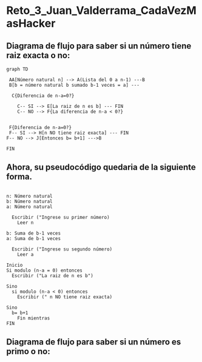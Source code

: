 # Reto_3_Juan_Valderrama_CadaVezMasHacker

## Diagrama de flujo para saber si un número tiene raiz exacta o no:

```mermaid
graph TD

 AA[Número natural n] --> A(Lista del 0 a n-1) ---B
 B[b = número natural b sumado b-1 veces = a] --- 

  C{Diferencia de n-a=0?} 

    C-- SI --> E[La raiz de n es b] --- FIN
    C-- NO --> F{La diferencia de n-a < 0?} 


 F{Diferencia de n-a=0?}
 F-- SI --> H[n NO tiene raiz exacta] --- FIN
F-- NO --> J[Entonces b= b+1] --->B

FIN

```

## Ahora, su pseudocódigo quedaria de la siguiente forma.

```

n: Número natural
b: Número natural
a: Número natural

  Escribir ("Ingrese su primer número)
    Leer n

b: Suma de b-1 veces
a: Suma de b-1 veces

  Escribir ("Ingrese su segundo número)
    Leer a

Inicio
Si modulo (n-a = 0) entonces
  Escribir ("La raiz de n es b")

Sino
  si modulo (n-a < 0) entonces
    Escribir (" n NO tiene raiz exacta)

Sino
  b= b+1
    Fin mientras
FIN

```

## Diagrama de flujo para saber si un número es primo o no:

